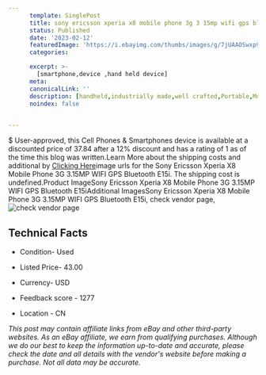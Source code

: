 ```yaml
---
      template: SinglePost
      title: sony ericsson xperia x8 mobile phone 3g 3 15mp wifi gps bluetooth e15i
      status: Published
      date: '2023-02-12'
      featuredImage: 'https://i.ebayimg.com/thumbs/images/g/7jUAAOSwxp9W26ju/s-l225.jpg'
      categories: 

      excerpt: >-
        [smartphone,device ,hand held device]
      meta:
      canonicalLink: ''
      description: [handheld,industrially made,well crafted,Portable,Mobile,Compact,Convenient,Lightweight,Maneuverable,Man-portable,Miniature,Carriable,Hand-held,Light,Holdable,Transportable,Mobile device,Pocket-sized,On-the-go,Wireless,Cordless,Compact size,Convenient size, smartphone,device ,hand held device]
      noindex: false

        
---
```

$
    User-approved, this Cell Phones & Smartphones device is available at a discounted price of 37.84 after a 12% discount and has a rating of 1 as of the time this blog was written.Learn More about the shipping costs and additional by [Clicking Here](https://www.ebay.com/itm/143977835762?hash=item2185bf6cf2%3Ag%3A7jUAAOSwxp9W26ju&mkevt=1&mkcid=1&mkrid=711-53200-19255-0&campid=%253CePNCampaignId%253E&customid=%253CreferenceId%253E&toolid=10049)image urls for the Sony Ericsson Xperia X8 Mobile Phone 3G 3.15MP WIFI GPS Bluetooth E15i. The shipping cost is undefined.Product ImageSony Ericsson Xperia X8 Mobile Phone 3G 3.15MP WIFI GPS Bluetooth E15iAdditional ImagesSony Ericsson Xperia X8 Mobile Phone 3G 3.15MP WIFI GPS Bluetooth E15i, check vendor page, ![check vendor page](https://origin-galleryplus.ebayimg.com/ws/web/143977835762_2_0_1/225x225.jpg,https://origin-galleryplus.ebayimg.com/ws/web/143977835762_3_0_1/225x225.jpg,https://origin-galleryplus.ebayimg.com/ws/web/143977835762_4_0_1/225x225.jpg,https://origin-galleryplus.ebayimg.com/ws/web/143977835762_5_0_1/225x225.jpg,https://origin-galleryplus.ebayimg.com/ws/web/143977835762_6_0_1/225x225.jpg,https://origin-galleryplus.ebayimg.com/ws/web/143977835762_7_0_1/225x225.jpg,https://origin-galleryplus.ebayimg.com/ws/web/143977835762_8_0_1/225x225.jpg,https://origin-galleryplus.ebayimg.com/ws/web/143977835762_9_0_1/225x225.jpg,https://origin-galleryplus.ebayimg.com/ws/web/143977835762_10_0_1/225x225.jpg,https://origin-galleryplus.ebayimg.com/ws/web/143977835762_11_0_1/225x225.jpg,https://origin-galleryplus.ebayimg.com/ws/web/143977835762_12_0_1/225x225.jpg)
    
    

 ## Technical Facts 



     
      

 - Condition- Used 


      

 - Listed Price- 43.00 


      

 - Currency- USD 


      

 - Feedback score - 1277 


      

 - Location - CN 


      
      

 *_This post may contain affiliate links from eBay and other third-party websites. As an eBay affiliate, we earn from qualifying purchases. Although we do our best to keep the information up-to-date and accurate, please check the date and all details with the vendor's website before making a purchase. Not all data may be accurate._*



    
    
    
    
    